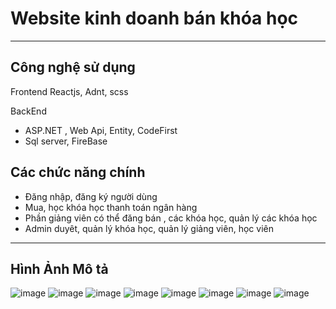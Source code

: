 <h1>Website kinh doanh bán khóa học</h1>

<hr/>
<h2>Công nghệ sử dụng</h2>

Frontend
Reactjs, Adnt, scss

BackEnd
<ul>
  <li> ASP.NET , Web Api, Entity, CodeFirst</li>
  <li>Sql server, FireBase</li>
</ul>

<h2>Các chức năng chính</h2>

<ul>
  <li>Đăng nhập, đăng ký người dùng</li>
  <li>Mua, học khóa học thanh toán ngân hàng</li>
  <li>Phần giảng viên có thể đăng bán , các khóa học, quản lý các khóa học</li>
  <li>Admin duyêt, quản lý khóa học, quản lý giảng viên, học viên</li>
</ul>
<hr />

<h2>Hình Ảnh Mô tả</h2>

![image](https://github.com/user-attachments/assets/6556f9c9-75f6-4f75-87a5-b7a547c80660)
![image](https://github.com/user-attachments/assets/71125604-ad70-4345-88e0-34934e28871b)
![image](https://github.com/user-attachments/assets/12b9b4a4-65fc-4e3e-b607-8af6639621ba)
![image](https://github.com/user-attachments/assets/9281688b-5a53-4f75-838e-689eadba4c3d)
![image](https://github.com/user-attachments/assets/0bc1f114-b244-446a-a97c-9ad4ea8faac7)
![image](https://github.com/user-attachments/assets/a4d4d3b1-0cc9-4f82-94fc-9ded35fc0817)
![image](https://github.com/user-attachments/assets/90da6a1f-8619-4680-ad65-bf65ba3033aa)
![image](https://github.com/user-attachments/assets/d226339d-eb67-43d1-a2ea-1d6dcb2f335e)












